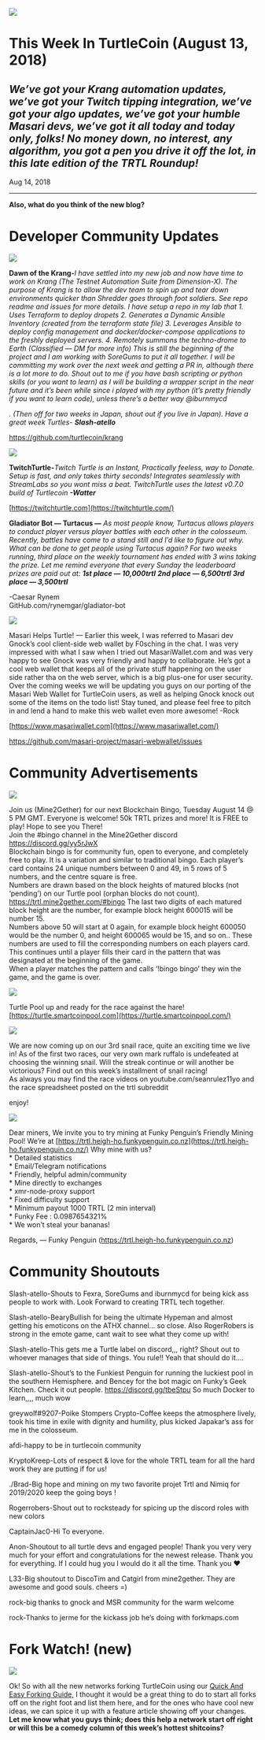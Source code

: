 ![](./images/0CuczyR-Jkey6jymH.jpg)

# This Week In TurtleCoin (August 13, 2018)

## _We’ve got your Krang automation updates, we’ve got your Twitch tipping integration, we’ve got your algo updates, we’ve got your humble Masari devs, we’ve got it all today and today only, folks! No money down, no interest, any algorithm, you got a pen you drive it off the lot, in this late edition of the TRTL Roundup!_

Aug 14, 2018

---

**Also, what do you think of the new blog?**

# Developer Community Updates

![](./images/0AltujLDERgwEzfG4)

**Dawn of the Krang-**_I have settled into my new job and now have time to work on Krang (The Testnet Automation Suite from Dimension-X). The purpose of Krang is to allow the dev team to spin up and tear down environments quicker than Shredder goes through foot soldiers. See repo readme and issues for more details._ 
_I have setup a repo in my lab that_ 
_1\. Uses Terraform to deploy dropets_ 
_2\. Generates a Dynamic Ansible Inventory (created from the terraform state file)_ 
_3\. Leverages Ansible to deploy config management and docker/docker-compose applications to the freshly deployed servers._ 
_4\. Remotely summons the techno-drome to Earth (Classified — DM for more info)_ 
_This is still the beginning of the project and I am working with SoreGums to put it all together. I will be committing my work over the next week and getting a PR in, although there is a lot more to do. Shout out to me if you have bash scripting or python skills (or you want to learn) as I will be building a wrapper script in the near future and it’s been while since i played with my python (it’s pretty friendly if you want to learn code), unless there’s a better way @iburnmycd_

_. (Then off for two weeks in Japan, shout out if you live in Japan). Have a great week Turtles-_ **_Slash-atello_**

<https://github.com/turtlecoin/krang>

![](./images/0jpOAexcG_JYGB8dD)

**TwitchTurtle-**_Twitch Turtle is an Instant, Practically feeless, way to Donate. Setup is fast, and only takes thirty seconds! Integrates seamlessly with StreamLabs so you wont miss a beat. TwitchTurtle uses the latest v0.7.0 build of Turtlecoin_ **_\-Watter_**

[https://twitchturtle.com](https://twitchturtle.com/)

**Gladiator Bot — Turtacus —** _As most people know, Turtacus allows players to conduct player versus player battles with each other in the colosseum. Recently, battles have come to a stand still and I’d like to figure out why. What can be done to get people using Turtacus again? For two weeks running, third place on the weekly tournament has ended with 3 wins taking the prize. Let me remind everyone that every Sunday the leaderboard prizes are paid out at:_ 
**_1st place — 10,000trtl_** **_2nd place — 6,500trtl_** **_3rd place — 3,500trtl_**

\-Caesar Rynem  
GitHub.com/rynemgar/gladiator-bot

![](./images/0Jzbu9jDXI8syD-cg)

Masari Helps Turtle! — Earlier this week, I was referred to Masari dev Gnock’s cool client-side web wallet by F0sching in the chat. I was very impressed with what I saw when I tried out MasariWallet.com and was very happy to see Gnock was very friendly and happy to collaborate. He’s got a cool web wallet that keeps all of the private stuff happening on the user side rather tha on the web server, which is a big plus-one for user security. Over the coming weeks we will be updating you guys on our porting of the Masari Web Wallet for TurtleCoin users, as well as helping Gnock knock out some of the items on the todo list! Stay tuned, and please feel free to pitch in and lend a hand to make this web wallet even more awesome! -Rock

[https://www.masariwallet.com](https://www.masariwallet.com/)

<https://github.com/masari-project/masari-webwallet/issues>

# Community Advertisements

![](./images/0wg8TxDtsdajGSBKB)

Join us (Mine2Gether) for our next Blockchain Bingo, Tuesday August 14 @ 5 PM GMT. Everyone is welcome! 50k TRTL prizes and more! It is FREE to play! Hope to see you There!  
Join the #bingo channel in the Mine2Gether discord <https://discord.gg/yy5rJwX>  
Blockchain bingo is for community fun, open to everyone, and completely free to play. It is a variation and similar to traditional bingo. Each player’s card contains 24 unique numbers between 0 and 49, in 5 rows of 5 numbers, and the centre square is free.  
Numbers are drawn based on the block heights of matured blocks (not ‘pending’) on our Turtle pool (orphan blocks do not count). <https://trtl.mine2gether.com/#bingo> The last two digits of each matured block height are the number, for example block height 600015 will be number 15.  
Numbers above 50 will start at 0 again, for example block height 600050 would be the number 0, and height 600065 would be 15, and so on.. These numbers are used to fill the corresponding numbers on each players card. This continues until a player fills their card in the pattern that was designated at the beginning of the game.  
When a player matches the pattern and calls ‘!bingo bingo’ they win the game, and the game is over.

![](./images/0HKQpdmYU5NEaOdIz)

Turtle Pool up and ready for the race against the hare! [https://turtle.smartcoinpool.com](https://turtle.smartcoinpool.com/)

![](./images/0wX5PvqzQ5GTzSzhQ)

We are now coming up on our 3rd snail race, quite an exciting time we live in! As of the first two races, our very own mark ruffalo is undefeated at choosing the winning snail. Will the streak continue or will another be victorious? Find out on this week’s installment of snail racing!  
As always you may find the race videos on youtube.com/seanrulez11yo and the race spreadsheet posted on the trtl subreddit

enjoy!

![](./images/0Yc5iodIhMOHAitZz)

Dear miners, We invite you to try mining at Funky Penguin’s Friendly Mining Pool! We’re at [https://trtl.heigh-ho.funkypenguin.co.nz](https://trtl.heigh-ho.funkypenguin.co.nz/) Why mine with us?  
\* Detailed statistics  
\* Email/Telegram notifications  
\* Friendly, helpful admin/community  
\* Mine directly to exchanges  
\* xmr-node-proxy support  
\* Fixed difficulty support  
\* Minimum payout 1000 TRTL (2 min interval)  
\* Funky Fee : 0.0987654321%  
\* We won’t steal your bananas!

Regards, — Funky Penguin (https://trtl.heigh-ho.funkypenguin.co.nz)

# Community Shoutouts

Slash-atello-Shouts to Fexra, SoreGums and iburnmycd for being kick ass people to work with. Look Forward to creating TRTL tech together.

Slash-atello-BearyBullish for being the ultimate Hypeman and almost getting his emoticons on the ATHX channel… so close. Also RogerRobers is strong in the emote game, cant wait to see what they come up with!

Slash-atello-This gets me a Turtle label on discord,,, right? Shout out to whoever manages that side of things. You rule!! Yeah that should do it….

Slash-atello-Shout’s to the Funkiest Penguin for running the luckiest pool in the southern Hemisphere. and Bencey for the bot magic on Funky’s Geek Kitchen. Check it out people. <https://discord.gg/tbeStpu> So much Docker to learn,,,, much wow

greywolf#9207-Poike Stompers Crypto-Coffee keeps the atmosphere lively, took his time in exile with dignity and humility, plus kicked Japakar’s ass for me in the colosseum.

afdi-happy to be in turtlecoin community

KryptoKreep-Lots of respect & love for the whole TRTL team for all the hard work they are putting if for us!

./Brad-Big hope and mining on my two favorite projet Trtl and Nimiq for 2019/2020 keep the going boys !

Rogerrobers-Shout out to rocksteady for spicing up the discord roles with new colors

CaptainJac0-Hi To everyone.

Anon-Shoutout to all turtle devs and engaged people! Thank you very very much for your effort and congratulations for the newest release. Thank you for everything. If I could hug you I would do it all the time. Thank you ❤

L33-Big shoutout to DiscoTim and Catgirl from mine2gether. They are awesome and good souls. cheers =)

rock-big thanks to gnock and MSR community for the warm welcome

rock-Thanks to jerme for the kickass job he’s doing with forkmaps.com

# Fork Watch! (new)

![](./images/0puC3l5nC3I5v8aNq)

Ok! So with all the new networks forking TurtleCoin using our [Quick And Easy Forking Guide,](https://github.com/turtlecoin/turtlecoin/wiki/Forking-TurtleCoin) I thought it would be a great thing to do to start all forks off on the right foot and list them here, and for the ones who have cool new ideas, we can spice it up with a feature article showing off your changes. **Let me know what you guys think; does this help a network start off right or will this be a comedy column of this week’s hottest shitcoins?**
